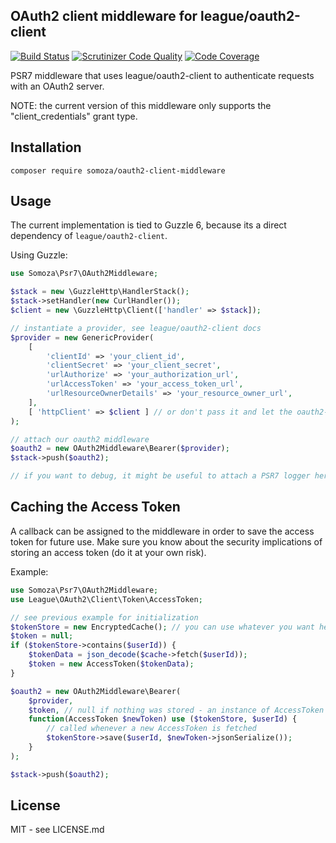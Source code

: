 ## OAuth2 client middleware for league/oauth2-client

[![Build Status](https://travis-ci.org/gsomoza/oauth2-middleware.svg?branch=master)](https://travis-ci.org/gsomoza/oauth2-middleware)
[![Scrutinizer Code Quality](https://scrutinizer-ci.com/g/gabrielsomoza/oauth2-middleware/badges/quality-score.png?b=master)](https://scrutinizer-ci.com/g/gabrielsomoza/oauth2-middleware/?branch=master)
[![Code Coverage](https://scrutinizer-ci.com/g/gabrielsomoza/oauth2-middleware/badges/coverage.png?b=master)](https://scrutinizer-ci.com/g/gabrielsomoza/oauth2-middleware/?branch=master)

PSR7 middleware that uses league/oauth2-client to authenticate requests with an OAuth2 server.

NOTE: the current version of this middleware only supports the "client_credentials" grant type.

## Installation

```
composer require somoza/oauth2-client-middleware
```

## Usage

The current implementation is tied to Guzzle 6, because its a direct dependency of `league/oauth2-client`.

Using Guzzle:

```php
use Somoza\Psr7\OAuth2Middleware;

$stack = new \GuzzleHttp\HandlerStack();
$stack->setHandler(new CurlHandler());
$client = new \GuzzleHttp\Client(['handler' => $stack]);

// instantiate a provider, see league/oauth2-client docs
$provider = new GenericProvider(
    [
        'clientId' => 'your_client_id',
        'clientSecret' => 'your_client_secret',
        'urlAuthorize' => 'your_authorization_url',
        'urlAccessToken' => 'your_access_token_url',
        'urlResourceOwnerDetails' => 'your_resource_owner_url', 
    ], 
    [ 'httpClient' => $client ] // or don't pass it and let the oauth2-client create its own Guzzle client
);

// attach our oauth2 middleware
$oauth2 = new OAuth2Middleware\Bearer($provider);
$stack->push($oauth2);

// if you want to debug, it might be useful to attach a PSR7 logger here
```

## Caching the Access Token

A callback can be assigned to the middleware in order to save the access token for future use. Make sure you know about
the security implications of storing an access token (do it at your own risk).

Example:

```php
use Somoza\Psr7\OAuth2Middleware;
use League\OAuth2\Client\Token\AccessToken;

// see previous example for initialization
$tokenStore = new EncryptedCache(); // you can use whatever you want here
$token = null;
if ($tokenStore->contains($userId)) {
    $tokenData = json_decode($cache->fetch($userId));
    $token = new AccessToken($tokenData);
}

$oauth2 = new OAuth2Middleware\Bearer(
    $provider, 
    $token, // null if nothing was stored - an instance of AccessToken otherwise 
    function(AccessToken $newToken) use ($tokenStore, $userId) {
        // called whenever a new AccessToken is fetched
        $tokenStore->save($userId, $newToken->jsonSerialize());
    }
);

$stack->push($oauth2);
```

## License

MIT - see LICENSE.md
